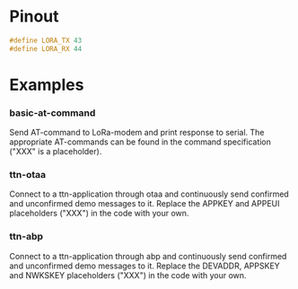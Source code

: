 # Pinout
```cpp
#define LORA_TX 43
#define LORA_RX 44
```

# Examples
### basic-at-command
Send AT-command to LoRa-modem and print response to serial. The appropriate AT-commands can be found in the command specification ("XXX" is a placeholder).

### ttn-otaa
Connect to a ttn-application through otaa and continuously send confirmed and unconfirmed demo messages to it. Replace the APPKEY and APPEUI placeholders ("XXX") in the code with your own.

### ttn-abp
Connect to a ttn-application through abp and continuously send confirmed and unconfirmed demo messages to it. Replace the DEVADDR, APPSKEY and NWKSKEY placeholders ("XXX") in the code with your own.